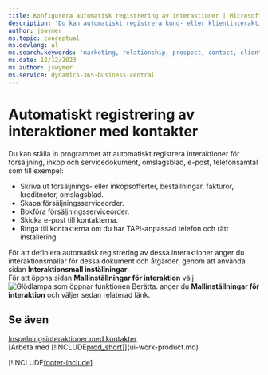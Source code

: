 ```yaml
---
title: Konfigurera automatisk registrering av interaktioner | Microsoft Docs
description: 'Du kan automatiskt registrera kund- eller klientinteraktioner, till exempel för försäljnings-, inköps- och servicedokument eller telefonsamtal.'
author: jswymer
ms.topic: conceptual
ms.devlang: al
ms.search.keywords: 'marketing, relationship, prospect, contact, client, customer'
ms.date: 12/12/2023
ms.author: jswymer
ms.service: dynamics-365-business-central
---
```

# Automatiskt registrering av interaktioner med kontakter
Du kan ställa in programmet att automatiskt registrera interaktioner för försäljning, inköp och servicedokument, omslagsblad, e-post, telefonsamtal som till exempel:

* Skriva ut försäljnings- eller inköpsofferter, beställningar, fakturor, kreditnotor, omslagsblad.
* Skapa försäljningsserviceorder.
* Bokföra försäljningsserviceorder.
* Skicka e-post till kontakterna.
* Ringa till kontakterna om du har TAPI-anpassad telefon och rätt installering.

För att definiera automatisk registrering av dessa interaktioner anger du interaktionsmallar för dessa dokument och åtgärder, genom att använda sidan **Interaktionsmall inställningar**.  
För att öppna sidan **Mallinställningar för interaktion** välj ![Glödlampa som öppnar funktionen Berätta.](media/ui-search/search_small.png "Berätta vad du vill göra") anger du **Mallinställningar för interaktion** och väljer sedan relaterad länk.

## Se även
[Inspelningsinteraktioner med kontakter](marketing-interactions.md)  
[Arbeta med [!INCLUDE[prod_short](includes/prod_short.md)]](ui-work-product.md)  


[!INCLUDE[footer-include](includes/footer-banner.md)]